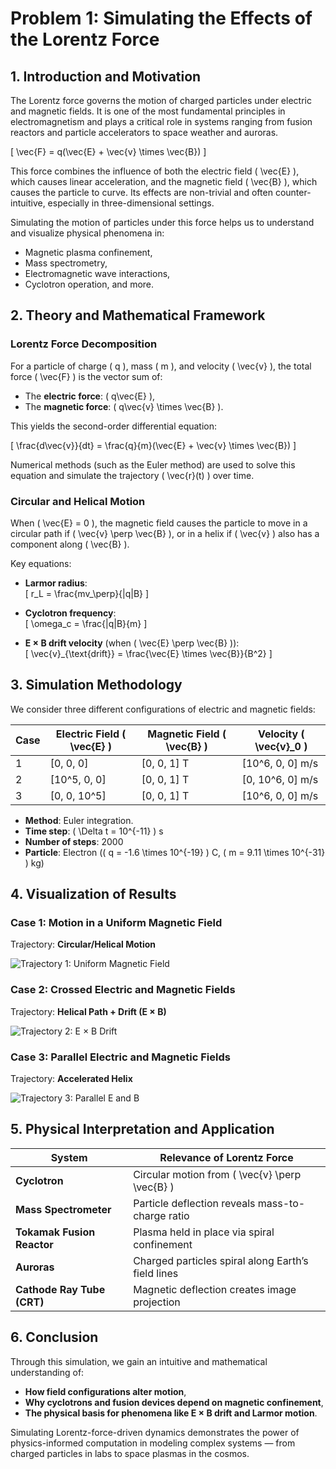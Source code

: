 
# Problem 1: Simulating the Effects of the Lorentz Force

## 1. Introduction and Motivation

The Lorentz force governs the motion of charged particles under electric and magnetic fields. It is one of the most fundamental principles in electromagnetism and plays a critical role in systems ranging from fusion reactors and particle accelerators to space weather and auroras.

\[
\vec{F} = q(\vec{E} + \vec{v} \times \vec{B})
\]

This force combines the influence of both the electric field \( \vec{E} \), which causes linear acceleration, and the magnetic field \( \vec{B} \), which causes the particle to curve. Its effects are non-trivial and often counter-intuitive, especially in three-dimensional settings.

Simulating the motion of particles under this force helps us to understand and visualize physical phenomena in:
- Magnetic plasma confinement,
- Mass spectrometry,
- Electromagnetic wave interactions,
- Cyclotron operation, and more.

## 2. Theory and Mathematical Framework

### Lorentz Force Decomposition

For a particle of charge \( q \), mass \( m \), and velocity \( \vec{v} \), the total force \( \vec{F} \) is the vector sum of:
- The **electric force**: \( q\vec{E} \),
- The **magnetic force**: \( q\vec{v} \times \vec{B} \).

This yields the second-order differential equation:

\[
\frac{d\vec{v}}{dt} = \frac{q}{m}(\vec{E} + \vec{v} \times \vec{B})
\]

Numerical methods (such as the Euler method) are used to solve this equation and simulate the trajectory \( \vec{r}(t) \) over time.

### Circular and Helical Motion

When \( \vec{E} = 0 \), the magnetic field causes the particle to move in a circular path if \( \vec{v} \perp \vec{B} \), or in a helix if \( \vec{v} \) also has a component along \( \vec{B} \).

Key equations:
- **Larmor radius**:  
\[
r_L = \frac{mv_\perp}{|q|B}
\]

- **Cyclotron frequency**:  
\[
\omega_c = \frac{|q|B}{m}
\]

- **E × B drift velocity** (when \( \vec{E} \perp \vec{B} \)):  
\[
\vec{v}_{\text{drift}} = \frac{\vec{E} \times \vec{B}}{B^2}
\]

## 3. Simulation Methodology

We consider three different configurations of electric and magnetic fields:

| Case | Electric Field \( \vec{E} \) | Magnetic Field \( \vec{B} \) | Velocity \( \vec{v}_0 \) |
|------|------------------------------|-------------------------------|---------------------------|
| 1    | [0, 0, 0]                    | [0, 0, 1] T                   | [10^6, 0, 0] m/s       |
| 2    | [10^5, 0, 0]                 | [0, 0, 1] T                   | [0, 10^6, 0] m/s       |
| 3    | [0, 0, 10^5]                 | [0, 0, 1] T                   | [10^6, 0, 0] m/s       |

- **Method**: Euler integration.
- **Time step**: \( \Delta t = 10^{-11} \) s
- **Number of steps**: 2000
- **Particle**: Electron (\( q = -1.6 \times 10^{-19} \) C, \( m = 9.11 \times 10^{-31} \) kg)

## 4. Visualization of Results

### Case 1: Motion in a Uniform Magnetic Field

Trajectory: **Circular/Helical Motion**

![Trajectory 1: Uniform Magnetic Field](attachment:image1.png)

### Case 2: Crossed Electric and Magnetic Fields

Trajectory: **Helical Path + Drift (E × B)**

![Trajectory 2: E × B Drift](attachment:image2.png)

### Case 3: Parallel Electric and Magnetic Fields

Trajectory: **Accelerated Helix**

![Trajectory 3: Parallel E and B](attachment:image3.png)

## 5. Physical Interpretation and Application

| System                      | Relevance of Lorentz Force |
|----------------------------|----------------------------|
| **Cyclotron**              | Circular motion from \( \vec{v} \perp \vec{B} \) |
| **Mass Spectrometer**      | Particle deflection reveals mass-to-charge ratio |
| **Tokamak Fusion Reactor** | Plasma held in place via spiral confinement |
| **Auroras**                | Charged particles spiral along Earth’s field lines |
| **Cathode Ray Tube (CRT)** | Magnetic deflection creates image projection |

## 6. Conclusion

Through this simulation, we gain an intuitive and mathematical understanding of:
- **How field configurations alter motion**,
- **Why cyclotrons and fusion devices depend on magnetic confinement**,
- **The physical basis for phenomena like E × B drift and Larmor motion**.

Simulating Lorentz-force-driven dynamics demonstrates the power of physics-informed computation in modeling complex systems — from charged particles in labs to space plasmas in the cosmos.
